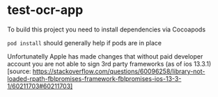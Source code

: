 # test-ocr-app

To build this project you need to install dependencies via Cocoapods

`pod install` should generally help if pods are in place

Unfortunatelly Apple has made changes that without paid developer account you are not able to sign 3rd party frameworks (as of ios 13.3.1) 
[source: https://stackoverflow.com/questions/60096258/library-not-loaded-rpath-fblpromises-framework-fblpromises-ios-13-3-1/60211703#60211703]

